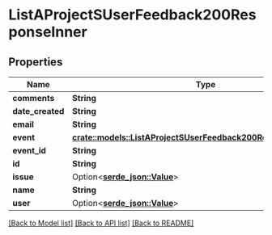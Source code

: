 # ListAProjectSUserFeedback200ResponseInner

## Properties

Name | Type | Description | Notes
------------ | ------------- | ------------- | -------------
**comments** | **String** |  | 
**date_created** | **String** |  | 
**email** | **String** |  | 
**event** | [**crate::models::ListAProjectSUserFeedback200ResponseInnerEvent**](List_a_Project_s_User_Feedback_200_response_inner_event.md) |  | 
**event_id** | **String** |  | 
**id** | **String** |  | 
**issue** | Option<[**serde_json::Value**](.md)> |  | 
**name** | **String** |  | 
**user** | Option<[**serde_json::Value**](.md)> |  | 

[[Back to Model list]](../README.md#documentation-for-models) [[Back to API list]](../README.md#documentation-for-api-endpoints) [[Back to README]](../README.md)


